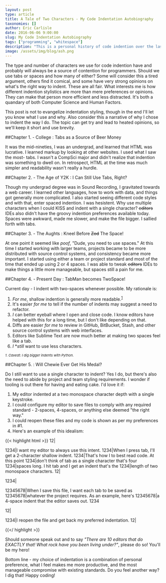 ```yaml
---
layout: post
type: article
title: A Tale of Two Characters - My Code Indentation Autobiography
taxonomies: []
author: Eric Carlisle
date: 2016-06-06 9:00:00
slug: My Code Indentation Autobiography
tags: ["programming", "whitespace"]
description: "This is a personal history of code indention over the last 20 years."  
image: /assets/img/blog/ash.png
---
```


The type and number of characters we use for code indention have and probably will always be a source of contention for programmers. Should we use tabs or spaces and how many of either? Some will consider this a tired argument, others find it comical, and some have very strong opinions on what's the right way to indent. These are all fair. What interests me is how different indention stylistics are more than mere preferences or opinions. They can make that person more efficient and less distracted. It's both a quandary of both Computer Science and Human Factors.
<!--more-->
This post is not to evangelize indentation styling, though in the end I'll let you know what I use and why. Also consider this a narrative of why I chose to indent the way I do. The topic can get try and lead to heated opinions, so we'll keep it short and use brevity.

##Chapter 1. - College : Tabs as a Source of Beer Money

It was the mid-nineties, I was an undergrad, and learned that HTML was lucrative. I learned markup by looking at other websites. I used what I saw the most- tabs. I wasn't a CompSci major and didn't realize that indention was something to dwell on. In retrospect, HTML at the time was much simpler and readability wasn't really a hurdle.

##Chapter 2. - The Age of Y2K : I Can Still Use Tabs, Right?

Though my undergrad degree was in Sound Recording, I gravitated towards a web career. I learned other languages, how to work with data, and things got generally more complicated. I also started seeing different code styles and with that, enter spaced indention. I was hesistent. Why use multiple characters when I could KISS and indent with a single character? ~~editors~~ IDEs also didn't have the groovy indention preferences available today. Spaces were awkward, made me slower, and make the file bigger. I sallied forth with tabs.

##Chapter 3. - The Aughts : Kneel Before ~~Zod~~ The Space!

At one point it seemed like *poof*, "Dude, you need to use spaces." At this time I started working with larger teams, projects became to be more distributed with source control systems, and consistency became more important.  I started using either a team or project standard and most of the time that ended up using 2 or 4 spaces.  I was able to tweak ~~editors~~ IDEs to make things a little more manageable, but spaces still a pain for me.

##Chapter 4. - Present Day : TabMan becomes TwoSpace!

Current day - I indent with two-spaces whenever possible. My rationale is:

1. _For me_, shallow indention is generally more readable.<sup>[1](#a)</sup>
2. It's easier <em>for me</em> to tell if the number of indents may suggest a need to refactor.
3. _I_ can better eyeball where I open and close code. I know editors have helped with this for a long time, but I don't like depending on that.
4. Diffs are easier _for me_ to review in GitHub, BitBucket, Stash, and other source control systems with web interfaces.
5. Editors like Sublime Text are now much better at making two spaces feel like a tab.
6. _I_ **still* want to use less characters. 

<a name="footnote1" style="font-size: 11px">_1. Caveat: I dig bigger indents with Python._</a>

##Chapter 5. : Will Chewie Ever Get His Medal?

Do I still want to use a single character to indent?  Yes I do, but there's also the need to abide by project and team styling requirements. I wonder if tooling is out there for having and eating cake. I'd love it if:

1. My editor indented at a two monospace character depth with a single keystroke.
2. I could configure my editor to save files to comply with any required standard - 2-spaces, 4-spaces, or anything else deemed "the right way." 
3. I could reopen these files and my code is shown as per my preferences in #1.
4. Here's an example of this idealism:

<!-- 
  Please do not count pipes as indentation.
  They are included to make the example more readable.
-->
{{< highlight html >}}
12|<p>
1234|I want my editor to always use this intent.
1234|When I press tab, I'll get a 2-character shallow indent. 
1234|That's how I to best read code. At this point 
1234|don't think of tab as a single character that's four 
1234|spaces long. I hit tab and I get an indent that's the 
1234|length of two monospace characters.
12|</p>

1234|<p>
12345678|When I save this file, I want each tab to be saved as 
12345678|whatever the project requires. As an example, here's 
12345678|a 4-space indent that the editor saves out. 
1234</p>

12|<p>
1234|I reopen the file and get back my preferred indentation.
12|</p>
{{</ highlight >}}

Should someone speak out and to say _"There are 10 editors that do EXACTLY that! What rock have you been living under?"_, please do so! You'll be my hero!

Bottom line - my choice of indentation is a combination of personal preference, what I feel makes me more productive, and the most manageable compromise with existing standards. Do you feel another way? I dig that! Happy coding!
